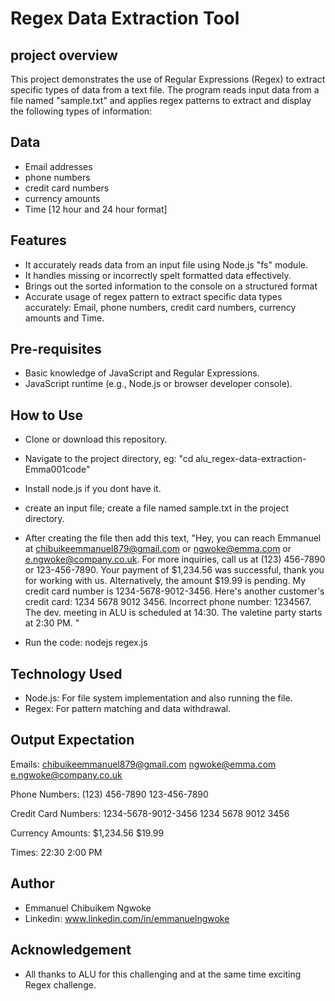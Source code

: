 # Regex Data Extraction Tool

## project overview

This project demonstrates the use of Regular Expressions (Regex) to extract specific types of data from a text file. The program reads input data from a file named "sample.txt" and applies regex patterns to extract and display the following types of information:

## Data

- Email addresses
- phone numbers
- credit card numbers
- currency amounts
- Time [12 hour and 24 hour format]

## Features

- It accurately reads data from an input file using Node.js "fs" module.
- It handles missing or incorrectly spelt formatted data effectively.
- Brings out the sorted information to the console on a structured format
- Accurate usage of regex pattern to extract specific data types accurately: Email, phone numbers, credit card numbers, currency amounts and Time.

## Pre-requisites

- Basic knowledge of JavaScript and Regular Expressions.
- JavaScript runtime (e.g., Node.js or browser developer console).

## How to Use

- Clone or download this repository.
- Navigate to the project directory, eg: "cd alu_regex-data-extraction-Emma001code"
- Install node.js if you dont have it.
- create an input file; create a file named sample.txt in the project directory.
- After creating the file then add this text, "Hey, you can reach Emmanuel at chibuikeemmanuel879@gmail.com or ngwoke@emma.com or e.ngwoke@company.co.uk.
  For more inquiries, call us at (123) 456-7890 or 123-456-7890.
  Your payment of $1,234.56 was successful, thank you for working with us. Alternatively, the amount $19.99 is pending.
  My credit card number is 1234-5678-9012-3456.
  Here's another customer's credit card: 1234 5678 9012 3456.
  Incorrect phone number: 1234567.
  The dev. meeting in ALU is scheduled at 14:30.
  The valetine party starts at 2:30 PM. "

- Run the code: nodejs regex.js

## Technology Used

- Node.js: For file system implementation and also running the file.
- Regex: For pattern matching and data withdrawal.

## Output Expectation

Emails:
chibuikeemmanuel879@gmail.com
ngwoke@emma.com
e.ngwoke@company.co.uk

Phone Numbers:
(123) 456-7890
123-456-7890

Credit Card Numbers:
1234-5678-9012-3456
1234 5678 9012 3456

Currency Amounts:
$1,234.56
$19.99

Times:
22:30
2:00 PM

## Author

- Emmanuel Chibuikem Ngwoke
- Linkedin: www.linkedin.com/in/emmanuelngwoke

## Acknowledgement

- All thanks to ALU for this challenging and at the same time exciting Regex challenge.

